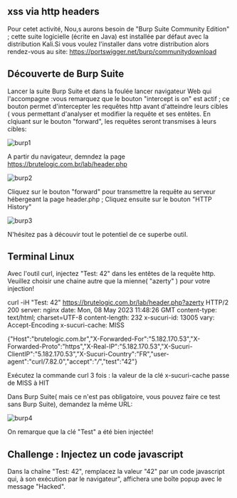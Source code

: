 ## xss via http headers

Pour cetet activité, Nou,s aurons besoin de "Burp Suite Community Edition" ; cette suite logicielle (écrite en Java) est installée par défaut avec la distribution Kali.Si vous voulez l'installer dans votre distribution alors rendez-vous au site: https://portswigger.net/burp/communitydownload

## Découverte de Burp Suite

Lancer la suite Burp Suite et dans la foulée lancer navigateur Web qui l'accompagne :vous remarquez que le bouton "intercept is on" est actif ; ce bouton permet d'intercepter les requêtes http avant d'atteindre leurs cibles ( vous permettant d'analyser et modifier la requête et ses entêtes. En clqiuant sur le bouton "forward", les requêtes seront transmises à leurs cibles:

![burp1](https://user-images.githubusercontent.com/38082725/236813494-47bcb764-0302-4267-889c-1867abf56e6c.png)

A partir du navigateur, demndez la page https://brutelogic.com.br/lab/header.php

![burp2](https://user-images.githubusercontent.com/38082725/236814152-6fe08b39-3f7a-4a45-ba2f-4cb685d11d02.png)

Cliquez sur le bouton "forward" pour transmettre la requête au serveur hébergeant la page header.php ; Cliquez ensuite sur le bouton "HTTP History"

![burp3](https://user-images.githubusercontent.com/38082725/236814646-eb97496d-8137-40a0-8acc-5b692ec4413b.png)

N'hésitez pas à découvir tout le potentiel de ce superbe outil.

## Terminal Linux

Avec l'outil curl, injectez  "Test: 42" dans les entêtes de la requête http. Veuillez choisir une chaine autre que la mienne( "azerty" ) pour votre injection! 

curl -iH "Test: 42"  https://brutelogic.com.br/lab/header.php?azerty
HTTP/2 200 
server: nginx
date: Mon, 08 May 2023 11:48:26 GMT
content-type: text/html; charset=UTF-8
content-length: 232
x-sucuri-id: 13005
vary: Accept-Encoding
x-sucuri-cache: MISS

{"Host":"brutelogic.com.br","X-Forwarded-For":"5.182.170.53","X-Forwarded-Proto":"https","X-Real-IP":"5.182.170.53","X-Sucuri-ClientIP":"5.182.170.53","X-Sucuri-Country":"FR","user-agent":"curl\/7.82.0","accept":"*\/*","test":"42"}

Exécutez la commande curl 3 fois : la valeur de la clé x-sucuri-cache passe de MISS à HIT

Dans Burp Suite( mais ce n'est pas obligatoire, vous pouvez faire ce test sans Burp Suite), demandez la même URL:

![burp4](https://user-images.githubusercontent.com/38082725/236817199-8aab5f83-cda5-4fe7-a77b-dd7af086fb98.png)

On remarque que la clé "Test" a été bien injectée!


## Challenge : Injectez un code javascript

Dans la chaîne "Test: 42", remplacez la valeur "42" par un code javascript qui, à son exécution par le navigateur", affichera une boîte popup avec le message "Hacked".
